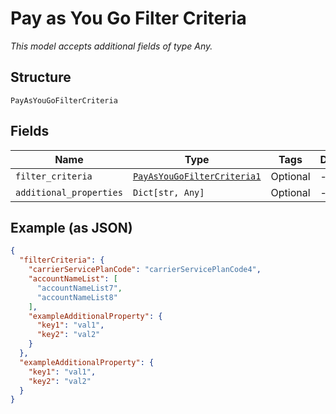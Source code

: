 
# Pay as You Go Filter Criteria

*This model accepts additional fields of type Any.*

## Structure

`PayAsYouGoFilterCriteria`

## Fields

| Name | Type | Tags | Description |
|  --- | --- | --- | --- |
| `filter_criteria` | [`PayAsYouGoFilterCriteria1`](../../doc/models/pay-as-you-go-filter-criteria-1.md) | Optional | - |
| `additional_properties` | `Dict[str, Any]` | Optional | - |

## Example (as JSON)

```json
{
  "filterCriteria": {
    "carrierServicePlanCode": "carrierServicePlanCode4",
    "accountNameList": [
      "accountNameList7",
      "accountNameList8"
    ],
    "exampleAdditionalProperty": {
      "key1": "val1",
      "key2": "val2"
    }
  },
  "exampleAdditionalProperty": {
    "key1": "val1",
    "key2": "val2"
  }
}
```

